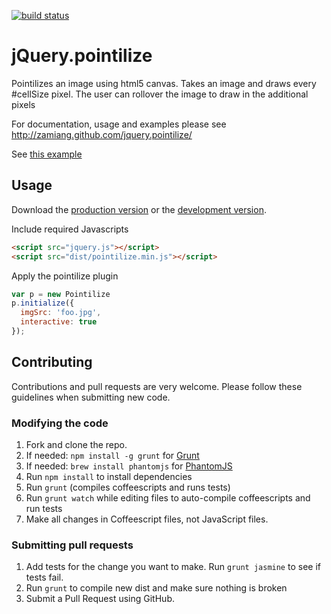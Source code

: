 [![build status](https://api.travis-ci.org/zamiang/jquery.pointilize.png)](http://travis-ci.org/zamiang/jquery.pointilize)

# jQuery.pointilize

Pointilizes an image using html5 canvas. Takes an image and draws
every #cellSize pixel. The user can rollover the image to draw in the
additional pixels

For documentation, usage and examples please see
http://zamiang.github.com/jquery.pointilize/

See [this example](http://htmlpreview.github.com/?https://github.com/zamiang/jquery.pointilize/blob/master/example/index.html)

## Usage

Download the [production version](https://raw.github.com/zamiang/jquery.pointilize/master/dist/jquery.pointilize.min.js) or the [development version](https://raw.github.com/zamiang/jquery.pointilize/master/dist/jquery.pointilize.js).

Include required Javascripts
```html
<script src="jquery.js"></script>
<script src="dist/pointilize.min.js"></script>
```

Apply the pointilize plugin

```javascript
var p = new Pointilize
p.initialize({
  imgSrc: 'foo.jpg',
  interactive: true
});
```

## Contributing

Contributions and pull requests are very welcome. Please follow these guidelines when submitting new code.

### Modifying the code
1. Fork and clone the repo.
1. If needed: `npm install -g grunt` for [Grunt](https://github.com/gruntjs/grunt)
1. If needed: `brew install phantomjs` for [PhantomJS](http://phantomjs.org/download.html)
1. Run `npm install` to install dependencies
1. Run `grunt` (compiles coffeescripts and runs tests)
1. Run `grunt watch` while editing files to auto-compile coffeescripts and run tests
1. Make all changes in Coffeescript files, not JavaScript files.

### Submitting pull requests

1. Add tests for the change you want to make. Run `grunt jasmine` to see if tests fail.
1. Run `grunt` to compile new dist and make sure nothing is broken
1. Submit a Pull Request using GitHub.
